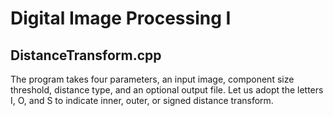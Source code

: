# Digital Image Processing I

## DistanceTransform.cpp
The program takes four parameters, an input image, component size threshold, distance type, and an
optional output file. Let us adopt the letters I, O, and S to indicate inner, outer, or signed distance
transform.

